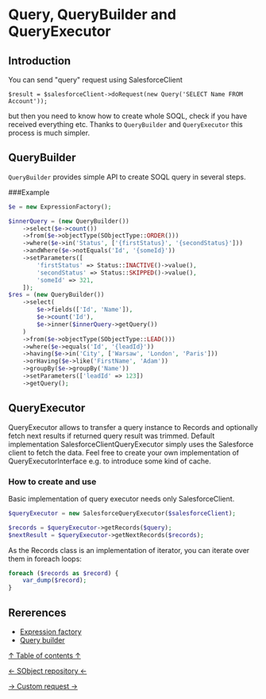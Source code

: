 Query, QueryBuilder and QueryExecutor
===
## Introduction
You can send "query" request using SalesforceClient
```
$result = $salesforceClient->doRequest(new Query('SELECT Name FROM Account'));
```

but then you need to know how to create whole SOQL, check if you have received everything etc. Thanks to `QueryBuilder` and `QueryExecutor` this process is much simpler.
## QueryBuilder
`QueryBuilder` provides simple API to create SOQL query in several steps.

###Example
```php
$e = new ExpressionFactory();

$innerQuery = (new QueryBuilder())
    ->select($e->count())
    ->from($e->objectType(SObjectType::ORDER()))
    ->where($e->in('Status', ['{firstStatus}', '{secondStatus}']))
    ->andWhere($e->notEquals('Id', '{someId}'))
    ->setParameters([
        'firstStatus' => Status::INACTIVE()->value(),
        'secondStatus' => Status::SKIPPED()->value(),
        'someId' => 321,
    ]);
$res = (new QueryBuilder())
    ->select(
        $e->fields(['Id', 'Name']),
        $e->count('Id'),
        $e->inner($innerQuery->getQuery())
    )
    ->from($e->objectType(SObjectType::LEAD()))
    ->where($e->equals('Id', '{leadId}'))
    ->having($e->in('City', ['Warsaw', 'London', 'Paris']))
    ->orHaving($e->like('FirstName', 'Adam'))
    ->groupBy($e->groupBy('Name'))
    ->setParameters(['leadId' => 123])
    ->getQuery();
```

## QueryExecutor
QueryExecutor allows to transfer a query instance to Records and optionally fetch next results if returned query result was trimmed.
Default implementation SalesforceClientQueryExecutor simply uses the Salesforce client to fetch the data. Feel free to create your own implementation of QueryExecutorInterface e.g. to introduce some kind of cache.

### How to create and use
Basic implementation of query executor needs only SalesforceClient.
```php
$queryExecutor = new SalesforceQueryExecutor($salesforceClient);

$records = $queryExecutor->getRecords($query);
$nextResult = $queryExecutor->getNextRecords($records);
```

As the Records class is an implementation of iterator, you can iterate over them in foreach loops:
```php
foreach ($records as $record) {
    var_dump($record);
}
```

## Rererences
* [Expression factory](expression-factory.md)
* [Query builder](query-builder.md)

[↑ Table of contents ↑](doc/README.md)

[← SObject repository ←](sobject-repository.md)

[→ Custom request →](custom-request.md)
